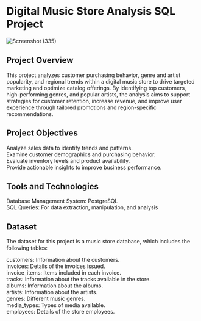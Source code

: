 # Digital Music Store Analysis SQL Project
![Screenshot (335)](https://github.com/user-attachments/assets/4f83d408-2a17-4adb-b0bf-0a60c44156ad)



## Project Overview
This project analyzes customer purchasing behavior, genre and artist popularity, and regional trends within a digital music store to drive targeted marketing and optimize catalog offerings. By identifying top customers, high-performing genres, and popular artists, the analysis aims to support strategies for customer retention, increase revenue, and improve user experience through tailored promotions and region-specific recommendations.

## Project Objectives

Analyze sales data to identify trends and patterns.         
Examine customer demographics and purchasing behavior.                           
Evaluate inventory levels and product availability.                                       
Provide actionable insights to improve business performance.                                                           

## Tools and Technologies

Database Management System: PostgreSQL                                             
SQL Queries: For data extraction, manipulation, and analysis                                                   

## Dataset

The dataset for this project is a music store database, which includes the following tables:                                    

customers: Information about the customers.                                 
invoices: Details of the invoices issued.                                     
invoice_items: Items included in each invoice.                                       
tracks: Information about the tracks available in the store.                               
albums: Information about the albums.                                      
artists: Information about the artists.                                              
genres: Different music genres.                                       
media_types: Types of media available.                                        
employees: Details of the store employees.                                                  
